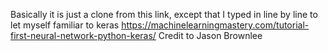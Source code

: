 Basically it is just a clone from this link, except that I typed in line by line to let myself familiar to keras
https://machinelearningmastery.com/tutorial-first-neural-network-python-keras/
Credit to Jason Brownlee 
 